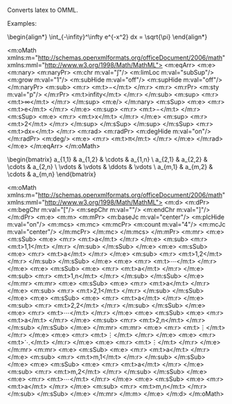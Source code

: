 Converts latex to OMML.

Examples:

\begin{align*} 
    \int_{-\infity}^\infty e^{-x^2} dx = \sqrt{\pi}
\end{align*}

<m:oMath xmlns:m="http://schemas.openxmlformats.org/officeDocument/2006/math" xmlns:mml="http://www.w3.org/1998/Math/MathML">
  <m:eqArr>
    <m:e>
      <m:nary>
        <m:naryPr>
          <m:chr m:val="∫"/>
          <m:limLoc m:val="subSup"/>
          <m:grow m:val="1"/>
          <m:subHide m:val="off"/>
          <m:supHide m:val="off"/>
        </m:naryPr>
        <m:sub>
          <m:r>
            <m:t>−</m:t>
          </m:r>
          <m:r>
            <m:rPr>
              <m:sty m:val="p"/>
            </m:rPr>
            <m:t>infity</m:t>
          </m:r>
        </m:sub>
        <m:sup>
          <m:r>
            <m:t>∞</m:t>
          </m:r>
        </m:sup>
        <m:e/>
      </m:nary>
      <m:sSup>
        <m:e>
          <m:r>
            <m:t>e</m:t>
          </m:r>
        </m:e>
        <m:sup>
          <m:r>
            <m:t>−</m:t>
          </m:r>
          <m:sSup>
            <m:e>
              <m:r>
                <m:t>x</m:t>
              </m:r>
            </m:e>
            <m:sup>
              <m:r>
                <m:t>2</m:t>
              </m:r>
            </m:sup>
          </m:sSup>
        </m:sup>
      </m:sSup>
      <m:r>
        <m:t>dx=</m:t>
      </m:r>
      <m:rad>
        <m:radPr>
          <m:degHide m:val="on"/>
        </m:radPr>
        <m:deg/>
        <m:e>
          <m:r>
            <m:t>π</m:t>
          </m:r>
        </m:e>
      </m:rad>
    </m:e>
  </m:eqArr>
</m:oMath>

\begin{bmatrix}
     a_{1,1} & a_{1,2} & \cdots & a_{1,n} \\
     a_{2,1} & a_{2,2} & \cdots & a_{2,n} \\
     \vdots  & \vdots  & \ddots & \vdots  \\
     a_{m,1} & a_{m,2} & \cdots & a_{m,n} 
\end{bmatrix}

<m:oMath xmlns:m="http://schemas.openxmlformats.org/officeDocument/2006/math" xmlns:mml="http://www.w3.org/1998/Math/MathML">
  <m:d>
    <m:dPr>
      <m:begChr m:val="["/>
      <m:sepChr m:val=""/>
      <m:endChr m:val="]"/>
    </m:dPr>
    <m:e>
      <m:m>
        <m:mPr>
          <m:baseJc m:val="center"/>
          <m:plcHide m:val="on"/>
          <m:mcs>
            <m:mc>
              <m:mcPr>
                <m:count m:val="4"/>
                <m:mcJc m:val="center"/>
              </m:mcPr>
            </m:mc>
          </m:mcs>
        </m:mPr>
        <m:mr>
          <m:e>
            <m:sSub>
              <m:e>
                <m:r>
                  <m:t>a</m:t>
                </m:r>
              </m:e>
              <m:sub>
                <m:r>
                  <m:t>1,1</m:t>
                </m:r>
              </m:sub>
            </m:sSub>
          </m:e>
          <m:e>
            <m:sSub>
              <m:e>
                <m:r>
                  <m:t>a</m:t>
                </m:r>
              </m:e>
              <m:sub>
                <m:r>
                  <m:t>1,2</m:t>
                </m:r>
              </m:sub>
            </m:sSub>
          </m:e>
          <m:e>
            <m:r>
              <m:t>⋯</m:t>
            </m:r>
          </m:e>
          <m:e>
            <m:sSub>
              <m:e>
                <m:r>
                  <m:t>a</m:t>
                </m:r>
              </m:e>
              <m:sub>
                <m:r>
                  <m:t>1,n</m:t>
                </m:r>
              </m:sub>
            </m:sSub>
          </m:e>
        </m:mr>
        <m:mr>
          <m:e>
            <m:sSub>
              <m:e>
                <m:r>
                  <m:t>a</m:t>
                </m:r>
              </m:e>
              <m:sub>
                <m:r>
                  <m:t>2,1</m:t>
                </m:r>
              </m:sub>
            </m:sSub>
          </m:e>
          <m:e>
            <m:sSub>
              <m:e>
                <m:r>
                  <m:t>a</m:t>
                </m:r>
              </m:e>
              <m:sub>
                <m:r>
                  <m:t>2,2</m:t>
                </m:r>
              </m:sub>
            </m:sSub>
          </m:e>
          <m:e>
            <m:r>
              <m:t>⋯</m:t>
            </m:r>
          </m:e>
          <m:e>
            <m:sSub>
              <m:e>
                <m:r>
                  <m:t>a</m:t>
                </m:r>
              </m:e>
              <m:sub>
                <m:r>
                  <m:t>2,n</m:t>
                </m:r>
              </m:sub>
            </m:sSub>
          </m:e>
        </m:mr>
        <m:mr>
          <m:e>
            <m:r>
              <m:t>⋮</m:t>
            </m:r>
          </m:e>
          <m:e>
            <m:r>
              <m:t>⋮</m:t>
            </m:r>
          </m:e>
          <m:e>
            <m:r>
              <m:t>⋱</m:t>
            </m:r>
          </m:e>
          <m:e>
            <m:r>
              <m:t>⋮</m:t>
            </m:r>
          </m:e>
        </m:mr>
        <m:mr>
          <m:e>
            <m:sSub>
              <m:e>
                <m:r>
                  <m:t>a</m:t>
                </m:r>
              </m:e>
              <m:sub>
                <m:r>
                  <m:t>m,1</m:t>
                </m:r>
              </m:sub>
            </m:sSub>
          </m:e>
          <m:e>
            <m:sSub>
              <m:e>
                <m:r>
                  <m:t>a</m:t>
                </m:r>
              </m:e>
              <m:sub>
                <m:r>
                  <m:t>m,2</m:t>
                </m:r>
              </m:sub>
            </m:sSub>
          </m:e>
          <m:e>
            <m:r>
              <m:t>⋯</m:t>
            </m:r>
          </m:e>
          <m:e>
            <m:sSub>
              <m:e>
                <m:r>
                  <m:t>a</m:t>
                </m:r>
              </m:e>
              <m:sub>
                <m:r>
                  <m:t>m,n</m:t>
                </m:r>
              </m:sub>
            </m:sSub>
          </m:e>
        </m:mr>
      </m:m>
    </m:e>
  </m:d>
</m:oMath>
